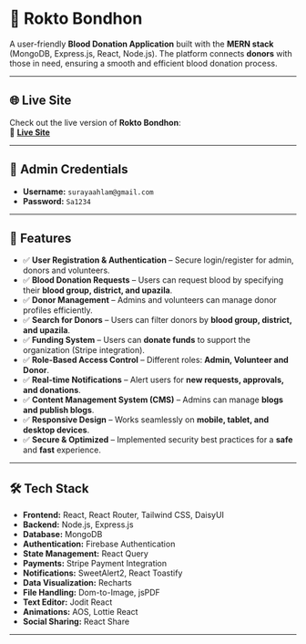 # 💉 **Rokto Bondhon**   

A user-friendly **Blood Donation Application** built with the **MERN stack** (MongoDB, Express.js, React, Node.js). The platform connects **donors** with those in need, ensuring a smooth and efficient blood donation process.

---

## 🌐 Live Site  
Check out the live version of **Rokto Bondhon**:  
🔗 [**Live Site**](https://rokto-bondhon-c1f9c.web.app/)    


---

## 🔑 Admin Credentials  
- **Username:** `surayaahlam@gmail.com`  
- **Password:** `Sa1234`

---

## 🚀 Features  

- ✅ **User Registration & Authentication** – Secure login/register for admin, donors and volunteers.  
- ✅ **Blood Donation Requests** – Users can request blood by specifying their **blood group, district, and upazila**.  
- ✅ **Donor Management** – Admins and volunteers can manage donor profiles efficiently.  
- ✅ **Search for Donors** – Users can filter donors by **blood group, district, and upazila**.  
- ✅ **Funding System** – Users can **donate funds** to support the organization (Stripe integration).  
- ✅ **Role-Based Access Control** – Different roles: **Admin, Volunteer and Donor**.  
- ✅ **Real-time Notifications** – Alert users for **new requests, approvals, and donations**.  
- ✅ **Content Management System (CMS)** – Admins can manage **blogs and publish blogs**.  
- ✅ **Responsive Design** – Works seamlessly on **mobile, tablet, and desktop devices**.  
- ✅ **Secure & Optimized** – Implemented security best practices for a **safe** and **fast** experience.  

---

## 🛠️ Tech Stack  

- **Frontend:** React, React Router, Tailwind CSS, DaisyUI  
- **Backend:** Node.js, Express.js  
- **Database:** MongoDB  
- **Authentication:** Firebase Authentication  
- **State Management:** React Query  
- **Payments:** Stripe Payment Integration  
- **Notifications:** SweetAlert2, React Toastify  
- **Data Visualization:** Recharts  
- **File Handling:** Dom-to-Image, jsPDF  
- **Text Editor:** Jodit React  
- **Animations:** AOS, Lottie React  
- **Social Sharing:** React Share  

---
